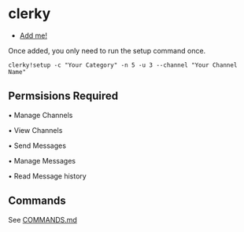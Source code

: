 # clerky

- [Add me!](https://discord.com/api/oauth2/authorize?client_id=821516748800917534&permissions=76816&scope=bot)

Once added, you only need to run the setup command once.

`clerky!setup -c "Your Category" -n 5 -u 3 --channel "Your Channel Name"`

## Permsisions Required

• Manage Channels

• View Channels

• Send Messages

• Manage Messages

• Read Message history


## Commands

See [COMMANDS.md](COMMANDS.md)
